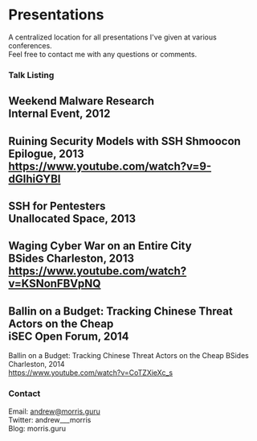 Presentations
=============

A centralized location for all presentations I've given at various conferences.  
Feel free to contact me with any questions or comments.

### Talk Listing

Weekend Malware Research  
Internal Event, 2012  
--------
Ruining Security Models with SSH
Shmoocon Epilogue, 2013  
https://www.youtube.com/watch?v=9-dGIhiGYBI
--------
SSH for Pentesters  
Unallocated Space, 2013  
--------
Waging Cyber War on an Entire City  
BSides Charleston, 2013  
https://www.youtube.com/watch?v=KSNonFBVpNQ  
--------
Ballin on a Budget: Tracking Chinese Threat Actors on the Cheap  
iSEC Open Forum, 2014  
--------
Ballin on a Budget: Tracking Chinese Threat Actors on the Cheap
BSides Charleston, 2014  
https://www.youtube.com/watch?v=CoTZXieXc_s

### Contact

Email: andrew@morris.guru  
Twitter: andrew___morris  
Blog: morris.guru


